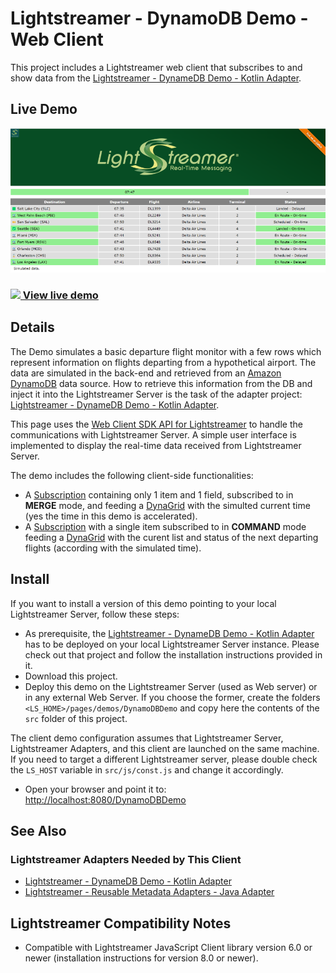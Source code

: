 # Lightstreamer - DynamoDB Demo - Web Client

This project includes a Lightstreamer web client that subscribes to and show data from the [Lightstreamer - DynameDB Demo - Kotlin Adapter](https://github.com/Lightstreamer/Lightstreamer-example-DynamoDB-adapter-kotlin).

## Live Demo

![Demo ScreenShot](screen_large.png)<br>
### [![](http://demos.lightstreamer.com/site/img/play.png) View live demo](http://demos.lightstreamer.com/DynamoDBDemo/)

## Details

The Demo simulates a basic departure flight monitor with a few rows which represent information on flights departing from a hypothetical airport.
The data are simulated in the back-end and retrieved from an [Amazon DynamoDB](https://aws.amazon.com/en/dynamodb/) data source.
How to retrieve this information from the DB and inject it into the Lightstreamer Server is the task of the adapter project:  [Lightstreamer - DynameDB Demo - Kotlin Adapter](https://github.com/Lightstreamer/Lightstreamer-example-DynamoDB-adapter-kotlin).

This page uses the [Web Client SDK API for Lightstreamer](https://lightstreamer.com/api/ls-web-client/latest/) to handle the communications with Lightstreamer Server. A simple user interface is implemented to display the real-time data received from Lightstreamer Server.

The demo includes the following client-side functionalities:

* A [Subscription](https://lightstreamer.com/api/ls-web-client/latest/Subscription.html) containing only 1 item and 1 field, subscribed to in **MERGE** mode, and feeding a [DynaGrid](https://lightstreamer.com/api/ls-web-client/latest/DynaGrid.html) with the simulted current time (yes the time in this demo is accelerated).
* A [Subscription](https://lightstreamer.com/api/ls-web-client/latest/Subscription.html) with a single item subscribed to in **COMMAND** mode feeding a [DynaGrid](https://lightstreamer.com/api/ls-web-client/latest/DynaGrid.html) with the curent list and status of the next departing flights (according with the simulated time).

## Install

If you want to install a version of this demo pointing to your local Lightstreamer Server, follow these steps:

* As prerequisite, the [Lightstreamer - DynameDB Demo - Kotlin Adapter](https://github.com/Lightstreamer/Lightstreamer-example-DynamoDB-adapter-kotlin) has to be deployed on your local Lightstreamer Server instance. Please check out that project and follow the installation instructions provided in it.
* Download this project.
* Deploy this demo on the Lightstreamer Server (used as Web server) or in any external Web Server. If you choose the former, create the folders `<LS_HOME>/pages/demos/DynamoDBDemo` and copy here the contents of the `src` folder of this project.

The client demo configuration assumes that Lightstreamer Server, Lightstreamer Adapters, and this client are launched on the same machine. If you need to target a different Lightstreamer server, please double check the `LS_HOST` variable in `src/js/const.js` and change it accordingly.

* Open your browser and point it to: [http://localhost:8080/DynamoDBDemo](http://localhost:8080/DynamoDBDemo)

## See Also

### Lightstreamer Adapters Needed by This Client

* [Lightstreamer - DynameDB Demo - Kotlin Adapter](https://github.com/Lightstreamer/Lightstreamer-example-DynamoDB-adapter-kotlin)
* [Lightstreamer - Reusable Metadata Adapters - Java Adapter](https://github.com/Lightstreamer/Lightstreamer-example-ReusableMetadata-adapter-java)

## Lightstreamer Compatibility Notes

- Compatible with Lightstreamer JavaScript Client library version 6.0 or newer (installation instructions for version 8.0 or newer).
